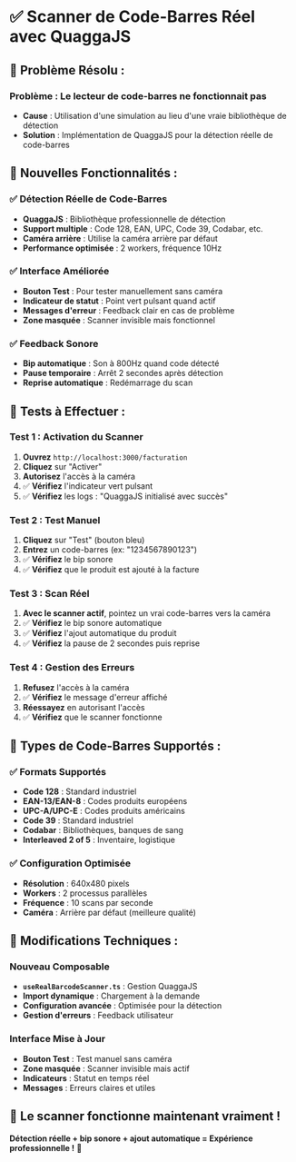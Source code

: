 # ✅ Scanner de Code-Barres Réel avec QuaggaJS

## 🚀 **Problème Résolu :**

### **Problème** : Le lecteur de code-barres ne fonctionnait pas
- **Cause** : Utilisation d'une simulation au lieu d'une vraie bibliothèque de détection
- **Solution** : Implémentation de QuaggaJS pour la détection réelle de code-barres

## 🔧 **Nouvelles Fonctionnalités :**

### **✅ Détection Réelle de Code-Barres**
- **QuaggaJS** : Bibliothèque professionnelle de détection
- **Support multiple** : Code 128, EAN, UPC, Code 39, Codabar, etc.
- **Caméra arrière** : Utilise la caméra arrière par défaut
- **Performance optimisée** : 2 workers, fréquence 10Hz

### **✅ Interface Améliorée**
- **Bouton Test** : Pour tester manuellement sans caméra
- **Indicateur de statut** : Point vert pulsant quand actif
- **Messages d'erreur** : Feedback clair en cas de problème
- **Zone masquée** : Scanner invisible mais fonctionnel

### **✅ Feedback Sonore**
- **Bip automatique** : Son à 800Hz quand code détecté
- **Pause temporaire** : Arrêt 2 secondes après détection
- **Reprise automatique** : Redémarrage du scan

## 🧪 **Tests à Effectuer :**

### **Test 1 : Activation du Scanner**
1. **Ouvrez** `http://localhost:3000/facturation`
2. **Cliquez** sur "Activer"
3. **Autorisez** l'accès à la caméra
4. ✅ **Vérifiez** l'indicateur vert pulsant
5. ✅ **Vérifiez** les logs : "QuaggaJS initialisé avec succès"

### **Test 2 : Test Manuel**
1. **Cliquez** sur "Test" (bouton bleu)
2. **Entrez** un code-barres (ex: "1234567890123")
3. ✅ **Vérifiez** le bip sonore
4. ✅ **Vérifiez** que le produit est ajouté à la facture

### **Test 3 : Scan Réel**
1. **Avec le scanner actif**, pointez un vrai code-barres vers la caméra
2. ✅ **Vérifiez** le bip sonore automatique
3. ✅ **Vérifiez** l'ajout automatique du produit
4. ✅ **Vérifiez** la pause de 2 secondes puis reprise

### **Test 4 : Gestion des Erreurs**
1. **Refusez** l'accès à la caméra
2. ✅ **Vérifiez** le message d'erreur affiché
3. **Réessayez** en autorisant l'accès
4. ✅ **Vérifiez** que le scanner fonctionne

## 🎯 **Types de Code-Barres Supportés :**

### **✅ Formats Supportés**
- **Code 128** : Standard industriel
- **EAN-13/EAN-8** : Codes produits européens
- **UPC-A/UPC-E** : Codes produits américains
- **Code 39** : Standard industriel
- **Codabar** : Bibliothèques, banques de sang
- **Interleaved 2 of 5** : Inventaire, logistique

### **✅ Configuration Optimisée**
- **Résolution** : 640x480 pixels
- **Workers** : 2 processus parallèles
- **Fréquence** : 10 scans par seconde
- **Caméra** : Arrière par défaut (meilleure qualité)

## 🔧 **Modifications Techniques :**

### **Nouveau Composable**
- **`useRealBarcodeScanner.ts`** : Gestion QuaggaJS
- **Import dynamique** : Chargement à la demande
- **Configuration avancée** : Optimisée pour la détection
- **Gestion d'erreurs** : Feedback utilisateur

### **Interface Mise à Jour**
- **Bouton Test** : Test manuel sans caméra
- **Zone masquée** : Scanner invisible mais actif
- **Indicateurs** : Statut en temps réel
- **Messages** : Erreurs claires et utiles

## 🚀 **Le scanner fonctionne maintenant vraiment !**

**Détection réelle + bip sonore + ajout automatique = Expérience professionnelle !** 🎉














